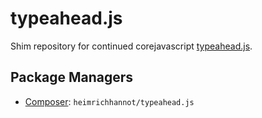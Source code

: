 typeahead.js
============

Shim repository for continued corejavascript [typeahead.js](https://github.com/corejavascript/typeahead.js).

Package Managers
----------------

* [Composer](http://packagist.org/packages/heimrichhannot/typeahead.js): `heimrichhannot/typeahead.js`
